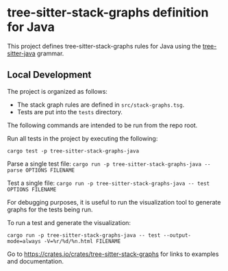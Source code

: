 # tree-sitter-stack-graphs definition for Java

This project defines tree-sitter-stack-graphs rules for Java using the [tree-sitter-java](https://www.npmjs.com/package/tree-sitter-java) grammar.

## Local Development

The project is organized as follows:

- The stack graph rules are defined in `src/stack-graphs.tsg`.
- Tests are put into the `tests` directory.

The following commands are intended to be run from the repo root.

Run all tests in the project by executing the following:

    cargo test -p tree-sitter-stack-graphs-java

Parse a single test file:
  `cargo run -p tree-sitter-stack-graphs-java -- parse OPTIONS FILENAME`

Test a single file:
  `cargo run -p tree-sitter-stack-graphs-java -- test OPTIONS FILENAME`

For debugging purposes, it is useful to run the visualization tool to generate graphs for the tests being run.

To run a test and generate the visualization:

`cargo run -p tree-sitter-stack-graphs-java -- test --output-mode=always -V=%r/%d/%n.html FILENAME`

Go to https://crates.io/crates/tree-sitter-stack-graphs for links to examples and documentation.
